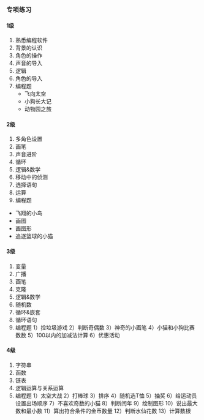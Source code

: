 ### 专项练习
#### 1级
1. 熟悉编程软件
2. 背景的认识
3. 角色的操作
4. 声音的导入
5. 逻辑
6. 角色的导入
7. 编程题
    - 飞向太空
    - 小狗长大记
    - 动物园之旅
#### 2级
1. 多角色设置
2. 画笔
3. 声音进阶
4. 循环
5. 逻辑&数学
6. 移动中的侦测
7. 选择语句
8. 运算
9. 编程题
  - 飞翔的小鸟
  - 画图
  - 画图形
  - 追逐篮球的小猫
#### 3级
1. 变量
2. 广播
3. 画笔
4. 克隆
5. 逻辑&数学
6. 随机数
7. 循环&嵌套
8. 循环语句
9. 编程题
  1）捡垃圾游戏
  2）判断奇偶数
  3）神奇的小画笔
  4）小猫和小狗比赛数数
  5）100以内的加减法计算
  6）优惠活动
#### 4级
1. 字符串
2. 函数
3. 链表
4. 逻辑运算与关系运算
5. 编程题
  1）太空大战
  2）打棒球
  3）排序
  4）随机选T恤
  5）抽奖
  6）给运动员设置出场顺序
  7）不喜欢奇数的小猫
  8）判断闰年
  9）绘制图形
  10）说出最大数和最小数
  11）算出符合条件的金币数量
  12）判断水仙花数
  13）计算数根